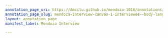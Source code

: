 ```yaml
---
annotation_page_uri: https://Amcclu.github.io/mendoza-1018/annotations/mendoza-interview-canvas-1-interviewee--body-language--eye-contact-.json
annotation_page_slug: mendoza-interview-canvas-1-interviewee--body-language--eye-contact-
layout: annotation_page
manifest_label: Mendoza Interview

---
```

